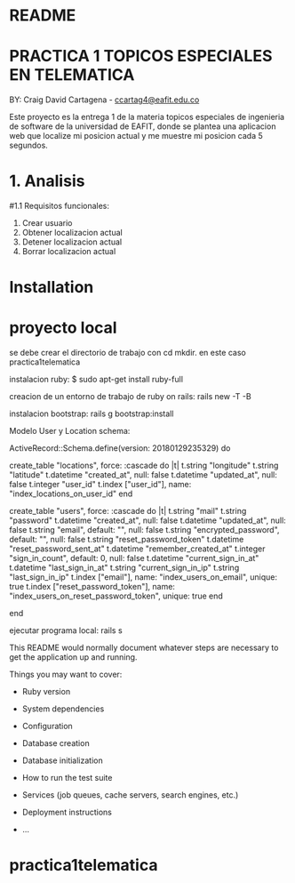 # README


# PRACTICA 1 TOPICOS ESPECIALES EN TELEMATICA

BY: Craig David Cartagena - ccartag4@eafit.edu.co

Este proyecto es la entrega 1 de la materia topicos especiales de ingenieria de software de la universidad de EAFIT, donde se plantea una aplicacion web que localize mi posicion actual y me muestre mi posicion cada 5 segundos.

# 1. Analisis

#1.1 Requisitos funcionales:

1. Crear usuario
2. Obtener localizacion actual
3. Detener localizacion actual
4. Borrar localizacion actual

# Installation

# proyecto local

se debe crear el directorio de trabajo con cd mkdir. en este caso practica1telematica

instalacion ruby: $ sudo apt-get install ruby-full

creacion de un entorno de trabajo de ruby on rails: rails new <nombreaplicacion> -T -B

instalacion bootstrap: rails g bootstrap:install

Modelo User y Location schema:

ActiveRecord::Schema.define(version: 20180129235329) do

  create_table "locations", force: :cascade do |t|
    t.string "longitude"
    t.string "latitude"
    t.datetime "created_at", null: false
    t.datetime "updated_at", null: false
    t.integer "user_id"
    t.index ["user_id"], name: "index_locations_on_user_id"
  end

  create_table "users", force: :cascade do |t|
    t.string "mail"
    t.string "password"
    t.datetime "created_at", null: false
    t.datetime "updated_at", null: false
    t.string "email", default: "", null: false
    t.string "encrypted_password", default: "", null: false
    t.string "reset_password_token"
    t.datetime "reset_password_sent_at"
    t.datetime "remember_created_at"
    t.integer "sign_in_count", default: 0, null: false
    t.datetime "current_sign_in_at"
    t.datetime "last_sign_in_at"
    t.string "current_sign_in_ip"
    t.string "last_sign_in_ip"
    t.index ["email"], name: "index_users_on_email", unique: true
    t.index ["reset_password_token"], name: "index_users_on_reset_password_token", unique: true
  end

end

ejecutar programa local: rails s




This README would normally document whatever steps are necessary to get the
application up and running.

Things you may want to cover:

* Ruby version

* System dependencies

* Configuration

* Database creation

* Database initialization

* How to run the test suite

* Services (job queues, cache servers, search engines, etc.)

* Deployment instructions

* ...
# practica1telematica
